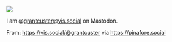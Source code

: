 ![](https://db-feed.s3.amazonaws.com/legacy/Screen_Shot_2018_09_02_at_8_42_40_PM-1535935464698.png)

I am @grantcuster@vis.social on Mastodon.

From: https://vis.social/@grantcuster via https://pinafore.social